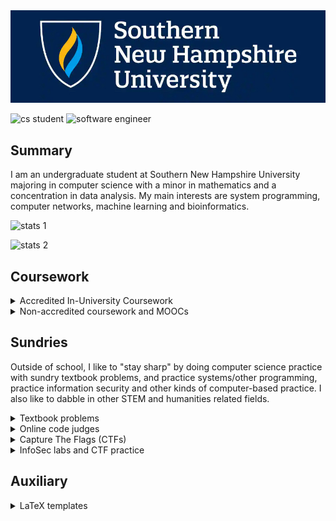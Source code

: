 
<img src="./banner.jpg" width="550px;" />

![cs student](https://img.shields.io/badge/CS-student-f39f37)
![software engineer](https://img.shields.io/badge/software-engineer-f39f37)

## Summary

I am an undergraduate student at Southern New Hampshire University majoring in computer science with a minor in mathematics and a concentration in data analysis. My main interests are system programming, computer networks, machine learning and bioinformatics.

![stats 1](https://github-readme-stats.vercel.app/api?username=Alekseyyy&show_icons=true)

![stats 2](https://github-readme-stats.vercel.app/api/top-langs/?username=Alekseyyy&langs_count=14&layout=compact)

## Coursework

<details>
<summary>Accredited In-University Coursework</summary>

| __Course name__ | __Course number__ |
|-----------------|-------------------|
|__Core CS coursework__| |
|[Programming Languages](./coursework/CS210/)|CS210|
|[Secure Coding](./coursework/CS305/)|CS305|
|[Introduction to Structured Database Environments](./coursework/DAD220/)|DAD220|
|__General STEM coursework__| |
|[Precalculus]((./coursework/MAT140/))|MAT140|
|[Introduction to Physics](./coursework/PHY150/)|PHY150|
|__Other prerequisite coursework__ | |
|[Perspectives in History](./coursework/HIS100/)|HIS100|
|[Applied History](./coursework/HIS200/)|HIS200|
|[Perspectives in Social Science](./coursework/SCS100/)|SCS100|
|[Applied Social Science](./coursework/SCS200/)|SCS200|

</details>

<details>
<summary>Non-accredited coursework and MOOCs</summary>

### Articulated to college credit

Some online courses that I took were able to be articulated to college credit at SNHU. Here is a full list of them:

|__Online course__|__Provider__|__SNHU course name__|__SNHU course number__|
|-----------------|------------|--------------------|----------------------|
| [Introduction to Computer Science and Programming Using Python](https://courses.edx.org/certificates/ba83ef4d67d94dca87154ed312181845) | edX | Introduction to Scripting | ~~todo~~ |
| [Introduction to Java Programming](./coursework/IT145) | Sophia Learning | Foundations of Application Development | IT145 |

### Open Source Society University (OSSU)

A significant educational project that I am working on is a (unaccredited, but cheap) set of STEM "majors" from the [Open Source Society University](https://github.com/ossu) --- or simply just the "OSSU." This GitHub repository also includes all of my other non-accredited coursework that is not directly associated with the curriculum proposed by the OSSU project. It is basically a semi-formal way to validate my skills in computing and its relationship to other fields.

This project is so big that it deserves its own github repo and I recommend that you check it out if you're interested in some of my extracuricullar activities: [https://github.com/Alekseyyy/ossu](https://github.com/Alekseyyy/ossu)

</details>

## Sundries

Outside of school, I like to "stay sharp" by doing computer science practice with sundry textbook problems, and practice systems/other programming, practice information security and other kinds of computer-based practice. I also like to dabble in other STEM and humanities related fields.

<details>
<summary>Textbook problems</summary>

_Note to self: T = todo and L = later_

__Introduction to programming__

* [\[T\] Introduction to Java Programming: Ninth Edition (ISBN-13: 978-0-13-292373-6)](./sundries/Books/ISBN-13_978-0-13-292373-6)
* [\[T\] Starting Out with C++: From Control Structures through Objects (ISBN-13: 978-0-13-403732-5)](./sundries/Books/ISBN-13_978-0-13-403732-5)
* [\[T\] Objects First with Java (ISBN-13: 978-0-13-700562-8)](./sundries/ISBN-13_978-0-13-700562-8)

__Maths, natural sciences and engineering__

* [ [L] Bayesian Statistics the Fun Way (ISBN-13: 978-1-59327-956-1)](./sundries/Books/ISBN-13_978-1-59327-956-1)
* [ [L] Matter and Interactions: Fourth Edition (ISBN-13: 978-1-59327-640-9)](./sundries/Books/ISBN-13_978-1-11887-586-5/)

__Computer science__

* [ [L] Dive Into Algorithms (ISBN-13: 978-1-7185-0068-6)](./sundries/Books/ISBN-13_978-1-7185-0068-6)
* [ [L] Doing Math with Python (ISBN-13: 978-1-59327-640-9)](./sundries/Books/ISBN-13_978-1-59327-640-9/)

</details>

<details>
<summary>Online code judges</summary>

* [HackerRank](./sundries/OLCodeJudge/HackerRank): general programming
* [DM::OJ](./sundries/OLCodeJudge/DMOJ): general programming
* [Project Euler](./sundries/OLCodeJudge/ProjectEuler): with special focus on number theory and maths

</details>

<details>
<summary>Capture The Flags (CTFs)</summary>

* [picoCTF 2023](./sundries/ctf/2023/picoCTF): general beginner-level ctf challenges.
* [BrixelCTF 2020](./sundries/ctf/2020/brixelctf): general beginner-level ctf challenges.
* [Decompetition 2020](./sundries/ctf/2020/decompetition): intresting reverse engineering puzzles--- rather than trying to work out a "flag," participants are challenged to reengineer compiled executables in a programming language.
* [FlareON 5](./sundries/ctf/2018/flareon5): ctf focused on reverse engineering.

</details>

<details>
<summary>InfoSec labs and CTF practice</summary>

* [ImmersiveLabs](./sundries/wargames/ImmersiveLabs): general infosec
* [TryHackMe](./sundries/wargames/TryHackMe): general infosec
* [crackmes.one](./sundries/wargames/crackmes.one): infosec with a special focus on reversing

</details>

## Auxiliary

<details>
<summary>LaTeX templates</summary>

* [APA paper](./auxiliary/latex-templates/apa-paper/)
* [RESEARCHERS.ONE paper](./auxiliary/latex-templates/resone-paper/)

</details>

